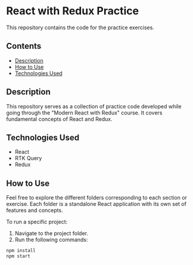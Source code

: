 # React with Redux Practice

This repository contains the code for the practice exercises.

## Contents

- [Description](#description)
- [How to Use](#how-to-use)
- [Technologies Used](#technologies-used)

## Description

This repository serves as a collection of practice code developed while going through the "Modern React with Redux" course. It covers fundamental concepts of React and Redux.

## Technologies Used

- React
- RTK Query
- Redux

## How to Use

Feel free to explore the different folders corresponding to each section or exercise. Each folder is a standalone React application with its own set of features and concepts.

To run a specific project:

1. Navigate to the project folder.
2. Run the following commands:

```bash
npm install
npm start
